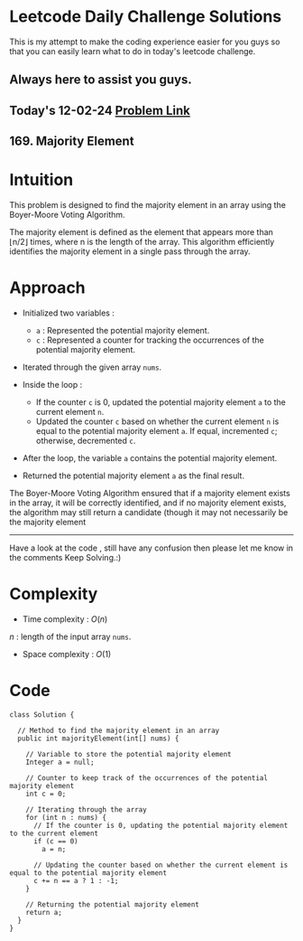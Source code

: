 # Leetcode Daily Challenge Solutions

This is my attempt to make the coding experience easier for you guys so that you can easily learn what to do in today's leetcode challenge.

## Always here to assist you guys.

## Today's 12-02-24 [Problem Link](https://leetcode.com/problems/majority-element/description/)
## 169. Majority Element

# Intuition
<!-- Describe your first thoughts on how to solve this problem. -->
This problem is designed to find the majority element in an array using the Boyer-Moore Voting Algorithm. 

The majority element is defined as the element that appears more than ⌊n/2⌋ times, where n is the length of the array. This algorithm efficiently identifies the majority element in a single pass through the array.

# Approach
<!-- Describe your approach to solving the problem. -->

- Initialized two variables :
  - `a` : Represented the potential majority element.
  - `c` : Represented a counter for tracking the occurrences of the potential majority element.

- Iterated through the given array `nums`.

- Inside the loop :
  - If the counter `c` is 0, updated the potential majority element `a` to the current element `n`.
  - Updated the counter `c` based on whether the current element `n` is equal to the potential majority element `a`. If equal, incremented `c`; otherwise, decremented `c`.

- After the loop, the variable `a` contains the potential majority element.

- Returned the potential majority element `a` as the final result.

The Boyer-Moore Voting Algorithm ensured that if a majority element exists in the array, it will be correctly identified, and if no majority element exists, the algorithm may still return a candidate (though it may not necessarily be the majority element

---
Have a look at the code , still have any confusion then please let me know in the comments
Keep Solving.:)
# Complexity
- Time complexity : $O(n)$
<!-- Add your time complexity here, e.g. $$O(n)$$ -->
$n$ :  length of the input array `nums`.
- Space complexity : $O(1)$
<!-- Add your space complexity here, e.g. $$O(n)$$ -->

# Code
```
class Solution {

  // Method to find the majority element in an array
  public int majorityElement(int[] nums) {
    
    // Variable to store the potential majority element
    Integer a = null;

    // Counter to keep track of the occurrences of the potential majority element
    int c = 0;
    
    // Iterating through the array
    for (int n : nums) {
      // If the counter is 0, updating the potential majority element to the current element
      if (c == 0)
        a = n;
      
      // Updating the counter based on whether the current element is equal to the potential majority element
      c += n == a ? 1 : -1;
    }
    
    // Returning the potential majority element
    return a;
  }
}
```